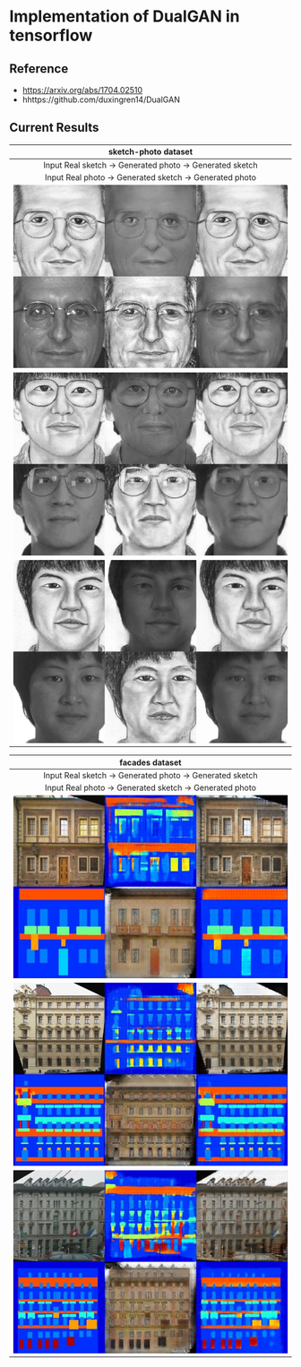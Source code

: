 # Implementation of DualGAN in tensorflow

## Reference

* https://arxiv.org/abs/1704.02510
* hhttps://github.com/duxingren14/DualGAN

## Current Results

| sketch-photo dataset |
| :---: |
| Input Real sketch -> Generated photo -> Generated sketch |
| Input Real photo -> Generated sketch -> Generated photo |
| ![](./results/sketch-photo_result_0000_tf.png) |
| ![](./results/sketch-photo_result_0001_tf.png) |
| ![](./results/sketch-photo_result_0002_tf.png) |

| facades dataset |
| :---: |
| Input Real sketch -> Generated photo -> Generated sketch |
| Input Real photo -> Generated sketch -> Generated photo |
| ![](./results/facades_result_0000_tf.png) |
| ![](./results/facades_result_0001_tf.png) |
| ![](./results/facades_result_0002_tf.png) |
